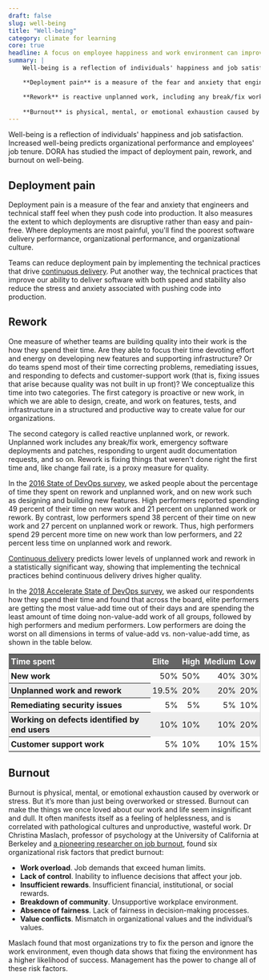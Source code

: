 ```yaml
---
draft: false
slug: well-being
title: "Well-being"
category: climate for learning
core: true
headline: A focus on employee happiness and work environment can improve organizational performance while helping retain talent.
summary: |
    Well-being is a reflection of individuals' happiness and job satisfaction. Increased well-being predicts organizational performance and employees' job tenure. DORA has studied the impact of deployment pain, rework, and burnout on well-being.

    **Deployment pain** is a measure of the fear and anxiety that engineers and technical staff feel when they push code into production.

    **Rework** is reactive unplanned work, including any break/fix work, emergency software deployments and patches, responding to urgent audit documentation requests, and so on.
    
    **Burnout** is physical, mental, or emotional exhaustion caused by overwork or stress.
---
```


Well-being is a reflection of individuals' happiness and job satisfaction. Increased well-being predicts organizational performance and employees' job tenure. DORA has studied the impact of deployment pain, rework, and burnout on well-being.

## Deployment pain
Deployment pain is a measure of the fear and anxiety that engineers and technical staff feel when they push code into production. It also measures the extent to which deployments are disruptive rather than easy and pain-free. Where deployments are most painful, you'll find the poorest software delivery performance, organizational performance, and organizational culture.

Teams can reduce deployment pain by implementing the technical practices that drive [continuous delivery](/capabilities/continuous-delivery). Put another way, the technical practices that improve our ability to deliver software with both speed and stability also reduce the stress and anxiety associated with pushing code into production.

## Rework
One measure of whether teams are building quality into their work is the  how they spend their time. Are they able to focus their time devoting effort and energy on developing new features and supporting infrastructure? Or do teams spend most of their time correcting problems, remediating issues, and responding to defects and customer-support work (that is, fixing issues that arise because quality was not built in up front)? We conceptualize this time into two categories. The first category is proactive or new work, in which we are able to design, create, and work on features, tests, and infrastructure in a structured and productive way to create value for our organizations. 


The second category is called reactive unplanned work, or rework. Unplanned work includes any break/fix work, emergency software deployments and patches, responding to urgent audit documentation requests, and so on. Rework is fixing things that weren't done right the first time and, like change fail rate, is a proxy measure for quality.
    
In the [2016 State of DevOps survey](/research/2017-and-earlier/2016-state-of-devops-report.pdf), we asked people about the percentage of time they spent on rework and unplanned work, and on new work such as designing and building new features. High performers reported spending 49 percent of their time on new work and 21 percent on unplanned work or rework. By contrast, low performers spend 38 percent of their time on new work and 27 percent on unplanned work or rework. Thus, high performers spend 29 percent more time on new work than low performers, and 22 percent less time on unplanned work and rework.
    
[Continuous delivery](/capabilities/continuous-delivery) predicts lower levels of unplanned work and rework in a statistically significant way, showing that implementing the technical practices behind continuous delivery drives higher quality.
    
In the [2018 Accelerate State of DevOps survey](/research/2018/dora-report/2018-dora-accelerate-state-of-devops-report.pdf), we asked our respondents how they spend their time and found that across the board, elite performers are getting the most value-add time out of their days and are spending the least amount of time doing non-value-add work of all groups, followed by high performers and medium performers. Low performers are doing the worst on all dimensions in terms of value-add vs. non-value-add time, as shown in the table below.

<!-- TODO: #323 remove inline styles -->
<style>
    .rework {
        margin:auto;
        border:1px solid #ccc;
        border-collapse: collapse;
    }

    .rework tr:nth-child(even) {
        background-color: #eee;
    }

    .rework th, .rework td {
        padding:.25em;
    }

    .rework th {
        text-align: left;
    }

    .rework td {
        text-align: right;
    }

    .rework thead th {
        background-color:#666;
        color:white;
    }

</style>

<table class="rework">
    <thead><tr><th scope="col" class="ranking-key">Time spent</th><th scope="col">Elite</th><th scope="col">High</th><th scope="col">Medium</th><th scope="col">Low</th></tr></thead>
    <tbody>
    <tr class="row-highlight"#669df6><th scope="row">New work</th><td>50%</td><td>50%</td><td>40%</td><td>30%</td></tr>
    <tr><th scope="row">Unplanned work and rework</th><td>19.5%</td><td>20%</td><td>20%</td><td>20%</td></tr>
    <tr><th scope="row">Remediating security issues</th><td>5%</td><td>5%</td><td>5%</td><td>10%</td></tr>
    <tr><th scope="row">Working on defects identified by end users</th><td>10%</td><td>10%</td><td>10%</td><td>20%</td></tr>
    <tr><th scope="row">Customer support work</th><td>5%</td><td>10%</td><td>10%</td><td>15%</td></tr>
    </tbody>
</table>

## Burnout
Burnout is physical, mental, or emotional exhaustion caused by overwork or stress. But it&rsquo;s more than just being overworked or stressed. Burnout can make the things we once loved about our work and life seem insignificant and dull. It often manifests itself as a feeling of helplessness, and is correlated with pathological cultures and unproductive, wasteful work. Dr Christina Maslach, professor of psychology at the University of California at Berkeley and [a pioneering researcher on job burnout](https://www.ncbi.nlm.nih.gov/pubmed/18457483), found six organizational risk factors that predict burnout:


  - **Work overload**. Job demands that exceed human limits.
  - **Lack of control**. Inability to influence decisions that affect your job.
  - **Insufficient rewards**. Insufficient financial, institutional, or social rewards.
  - **Breakdown of community**. Unsupportive workplace environment.
  - **Absence of fairness**. Lack of fairness in decision-making processes.
  - **Value conflicts**. Mismatch in organizational values and the individual&rsquo;s values.


Maslach found that most organizations try to fix the person and ignore the work environment, even though data shows that fixing the environment has a higher likelihood of success. Management has the power to change all of these risk factors.
